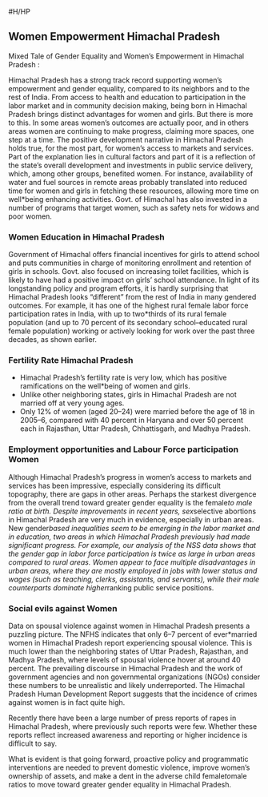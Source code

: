 #H/HP 
## Women Empowerment Himachal Pradesh
Mixed Tale of Gender Equality and Women’s Empowerment in Himachal Pradesh :

Himachal Pradesh has a strong track record supporting women’s empowerment and gender equality, compared to its neighbors and to the rest of India. From access to health and education to participation in the labor market and in community decision making, being born in Himachal Pradesh brings distinct advantages for women and girls. But there is more to this. In some areas women’s outcomes are actually poor, and in others areas women are continuing to make progress, claiming more spaces, one step at a time. The positive development narrative in Himachal Pradesh holds true, for the most part, for women’s access to markets and services. Part of the explanation lies in cultural factors and part of it is a reflection of the state’s overall development and investments in public service delivery, which, among other groups, benefited women. For instance, availability of water and fuel sources in remote areas probably translated into reduced time for women and girls in fetching these resources, allowing more time on well*being enhancing activities. Govt. of Himachal has also invested in a number of programs that target women, such as safety nets for widows and poor women.

### Women Education in Himachal Pradesh

Government of Himachal offers financial incentives for girls to attend school and puts communities in charge of monitoring enrollment and retention of girls in schools. Govt. also focused on increasing toilet facilities, which is likely to have had a positive impact on girls’ school attendance. In light of its longstanding policy and program efforts, it is hardly surprising that Himachal Pradesh looks “different” from the rest of India in many gendered outcomes. For example, it has one of the highest rural female labor force participation rates in India, with up to two*thirds of its rural female population (and up to 70 percent of its secondary school–educated rural female population) working or actively looking for work over the past three decades, as shown earlier.

### Fertility Rate Himachal Pradesh
* Himachal Pradesh’s fertility rate is very low, which has positive ramifications on the well*being of women and girls. 
* Unlike other neighboring states, girls in Himachal Pradesh are not married off at very young ages. 
 * Only 12% of women (aged 20–24) were married before the age of 18 in 2005–6, compared with 40 percent in Haryana and over 50 percent each in Rajasthan, Uttar Pradesh, Chhattisgarh, and Madhya Pradesh.

### Employment opportunities and Labour Force participation Women

Although Himachal Pradesh’s progress in women’s access to markets and services has been impressive, especially considering its difficult topography, there are gaps in other areas. Perhaps the starkest divergence from the overall trend toward greater gender equality is the female*to male ratio at birth. Despite improvements in recent years, sex*selective abortions in Himachal Pradesh are very much in evidence, especially in urban areas. New gender*based inequalities seem to be emerging in the labor market and in education, two areas in which Himachal Pradesh previously had made significant progress. For example, our analysis of the NSS data shows that the gender gap in labor force participation is twice as large in urban areas compared to rural areas. Women appear to face multiple disadvantages in urban areas, where they are mostly employed in jobs with lower status and wages (such as teaching, clerks, assistants, and servants), while their male counterparts dominate higher*ranking public service positions.

### Social evils against Women

Data on spousal violence against women in Himachal Pradesh presents a puzzling picture. The NFHS indicates that only 6–7 percent of ever*married women in Himachal Pradesh report experiencing spousal violence. This is much lower than the neighboring states of Uttar Pradesh, Rajasthan, and Madhya Pradesh, where levels of spousal violence hover at around 40 percent. The prevailing discourse in Himachal Pradesh and the work of government agencies and non governmental organizations (NGOs) consider these numbers to be unrealistic and likely underreported. The Himachal Pradesh Human Development Report suggests that the incidence of crimes against women is in fact quite high.

Recently there have been a large number of press reports of rapes in Himachal Pradesh, where previously such reports were few. Whether these reports reflect increased awareness and reporting or higher incidence is difficult to say.

What is evident is that going forward, proactive policy and programmatic interventions are needed to prevent domestic violence, improve women’s ownership of assets, and make a dent in the adverse child female*to*male ratios to move toward greater gender equality in Himachal Pradesh.